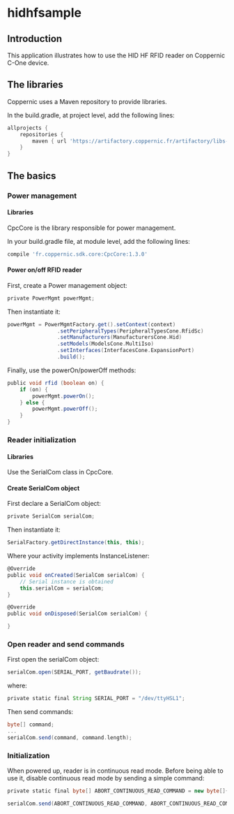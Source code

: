 # hidhfsample

Introduction
------------

This application illustrates how to use the HID HF RFID reader on Coppernic C-One device.

The libraries
-------------

Coppernic uses a Maven repository to provide libraries.

In the build.gradle, at project level, add the following lines:

```groovy
allprojects {
    repositories {                
        maven { url 'https://artifactory.coppernic.fr/artifactory/libs-release'}
    }
}
```

The basics
----------
### Power management

#### Libraries
CpcCore is the library responsible for power management.

In your build.gradle file, at module level, add the following lines:

```groovy
compile 'fr.coppernic.sdk.core:CpcCore:1.3.0'
```
#### Power on/off RFID reader

First, create a Power management object:

``` groovy
private PowerMgmt powerMgmt;
```
Then instantiate it:

```groovy
powerMgmt = PowerMgmtFactory.get().setContext(context)
                .setPeripheralTypes(PeripheralTypesCone.RfidSc)
                .setManufacturers(ManufacturersCone.Hid)
                .setModels(ModelsCone.MultiIso)
                .setInterfaces(InterfacesCone.ExpansionPort)
                .build();
```
Finally, use the powerOn/powerOff methods:

```groovy
public void rfid (boolean on) {
    if (on) {
        powerMgmt.powerOn();
    } else {
        powerMgmt.powerOff();
    }
}
```

### Reader initialization
#### Libraries

Use the SerialCom class in CpcCore.


#### Create SerialCom object

First declare a SerialCom object:

```groovy
private SerialCom serialCom;
```

Then instantiate it:

```groovy
SerialFactory.getDirectInstance(this, this);
```

Where your activity implements InstanceListener<SerialCom>:

```groovy
@Override
public void onCreated(SerialCom serialCom) {
    // Serial instance is obtained
    this.serialCom = serialCom;      
}

@Override
public void onDisposed(SerialCom serialCom) {

}
```

### Open reader and send commands

First open the serialCom object:

```groovy
serialCom.open(SERIAL_PORT, getBaudrate());
```
where:

```groovy
private static final String SERIAL_PORT = "/dev/ttyHSL1";
```

Then send commands:

```groovy
byte[] command;
...
serialCom.send(command, command.length);
```
### Initialization

When powered up, reader is in continuous read mode. Before being able to use it, disable continuous read mode by sending a simple command:

```groovy
private static final byte[] ABORT_CONTINUOUS_READ_COMMAND = new byte[]{'.'};
```


```groovy
serialCom.send(ABORT_CONTINUOUS_READ_COMMAND, ABORT_CONTINUOUS_READ_COMMAND.length);
```
